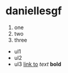 # daniellesgf
1. one
2. two
3. three
- ul1
- ul2
- ul3
[link to](https://www.instagram.com/reygab35?igsh=bDk0ZGo5aXI4ZHRz)
_text_
**bold**
